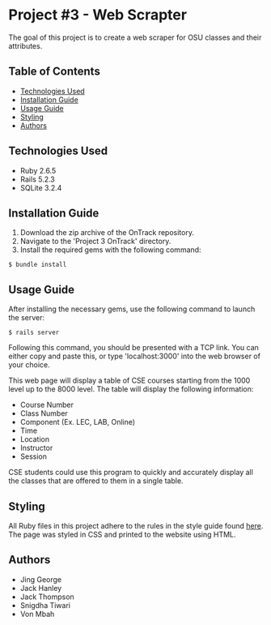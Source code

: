 # Project #3 - Web Scrapter
The goal of this project is to create a web scraper for OSU classes and their attributes.

## Table of Contents
* [Technologies Used](#technologies-used)
* [Installation Guide](#installation-guide)
* [Usage Guide](#usage-guide)
* [Styling](#styling)
* [Authors](#authors)

## Technologies Used
- Ruby 2.6.5
- Rails 5.2.3
- SQLite 3.2.4

## Installation Guide
1. Download the zip archive of the OnTrack repository.
2. Navigate to the 'Project 3 OnTrack' directory.
3. Install the required gems with the following command:
```
$ bundle install
```

## Usage Guide
After installing the necessary gems, use the following command to launch the 
server:
```
$ rails server
```
Following this command, you should be presented with a TCP link. You can 
either copy and paste this, or type 'localhost:3000' into the web browser
of your choice.

This web page will display a table of CSE courses starting from the 1000 level
up to the 8000 level.  The table will display the following information:
- Course Number
- Class Number
- Component (Ex. LEC, LAB, Online)
- Time
- Location
- Instructor
- Session

CSE students could use this program to quickly and accurately display all the 
classes that are offered to them in a single table.

## Styling
All Ruby files in this project adhere to the rules in the style guide found [here](https://github.com/airbnb/ruby).
The page was styled in CSS and printed to the website using HTML.
## Authors
- Jing George
- Jack Hanley
- Jack Thompson
- Snigdha Tiwari
- Von Mbah

